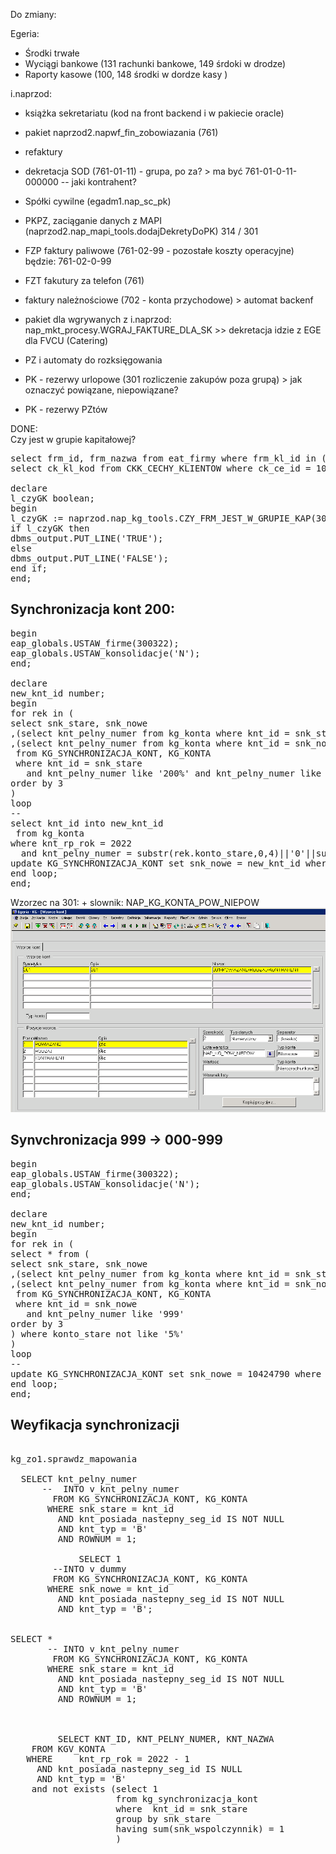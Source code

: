 Do zmiany:

Egeria:
- Środki trwałe
- Wyciągi bankowe (131 rachunki bankowe, 149 śrdoki w drodze)
- Raporty kasowe (100, 148 środki w dordze kasy )

i.naprzod:
- książka sekretariatu (kod na front backend i w pakiecie oracle)
- pakiet naprzod2.napwf_fin_zobowiazania (761)

- refaktury  
- dekretacja SOD (761-01-11) - grupa, po za? > ma być 761-01-0-11-000000 -- jaki kontrahent? 

- Spółki cywilne (egadm1.nap_sc_pk)
- PKPZ, zaciąganie danych z MAPI (naprzod2.nap_mapi_tools.dodajDekretyDoPK) 314 / 301



- FZP faktury paliwowe (761-02-99 - pozostałe koszty operacyjne) będzie: 761-02-0-99
- FZT fakutury za telefon (761)

- faktury należnościowe (702 - konta przychodowe) > automat backenf 
- pakiet dla wgrywanych z i.naprzod: nap_mkt_procesy.WGRAJ_FAKTURE_DLA_SK >> dekretacja idzie z EGE dla FVCU (Catering)


- PZ i automaty do rozksięgowania 

- PK - rezerwy urlopowe (301 rozliczenie zakupów poza grupą) > jak oznaczyć powiązane, niepowiązane? 
- PK - rezerwy PZtów

DONE: \
Czy jest w grupie kapitałowej?
<pre>
select frm_id, frm_nazwa from eat_firmy where frm_kl_id in (
select ck_kl_kod from CKK_CECHY_KLIENTOW where ck_ce_id = 100603)-- grupa kapitałowa

declare
l_czyGK boolean;
begin
l_czyGK := naprzod.nap_kg_tools.CZY_FRM_JEST_W_GRUPIE_KAP(300202);
if l_czyGK then
dbms_output.PUT_LINE('TRUE');
else 
dbms_output.PUT_LINE('FALSE');
end if;
end;
</pre>

## Synchronizacja kont 200: 
<pre>
begin
eap_globals.USTAW_firme(300322);
eap_globals.USTAW_konsolidacje('N');
end;

declare
new_knt_id number;
begin
for rek in (
select snk_stare, snk_nowe
,(select knt_pelny_numer from kg_konta where knt_id = snk_stare) konto_stare 
,(select knt_pelny_numer from kg_konta where knt_id = snk_nowe) konto_nowe  
 from KG_SYNCHRONIZACJA_KONT, KG_KONTA 
 where knt_id = snk_stare
   and knt_pelny_numer like '200%' and knt_pelny_numer like '200-0-000003'--'___-_-______'
order by 3 
)
loop
--
select knt_id into new_knt_id
 from kg_konta 
where knt_rp_rok = 2022 
  and knt_pelny_numer = substr(rek.konto_stare,0,4)||'0'||substr(rek.konto_stare,5);
update KG_SYNCHRONIZACJA_KONT set snk_nowe = new_knt_id where snk_stare = rek.snk_stare;
end loop;
end;
</pre>

Wzorzec na 301: + slownik: NAP_KG_KONTA_POW_NIEPOW
<img src="./jpg/kg_wzorzec_301_na _2022_v02.png">




## Synvchronizacja 999 -> 000-999
<pre>
begin
eap_globals.USTAW_firme(300322);
eap_globals.USTAW_konsolidacje('N');
end;

declare
new_knt_id number;
begin
for rek in (
select * from (
select snk_stare, snk_nowe
,(select knt_pelny_numer from kg_konta where knt_id = snk_stare) konto_stare 
,(select knt_pelny_numer from kg_konta where knt_id = snk_nowe) konto_nowe  
 from KG_SYNCHRONIZACJA_KONT, KG_KONTA 
 where knt_id = snk_nowe
   and knt_pelny_numer like '999' 
order by 3 
) where konto_stare not like '5%'
)
loop
--
update KG_SYNCHRONIZACJA_KONT set snk_nowe = 10424790 where snk_stare = rek.snk_stare; --- konto 000-999
end loop;
end;
</pre>

## Weyfikacja synchronizacji
<pre>

kg_zo1.sprawdz_mapowania

  SELECT knt_pelny_numer
      --  INTO v_knt_pelny_numer
        FROM KG_SYNCHRONIZACJA_KONT, KG_KONTA
       WHERE snk_stare = knt_id
         AND knt_posiada_nastepny_seg_id IS NOT NULL
         AND knt_typ = 'B'
         AND ROWNUM = 1;

		     SELECT 1
        --INTO v_dummy
        FROM KG_SYNCHRONIZACJA_KONT, KG_KONTA
       WHERE snk_nowe = knt_id
         AND knt_posiada_nastepny_seg_id IS NOT NULL
         AND knt_typ = 'B';


SELECT *
       -- INTO v_knt_pelny_numer
        FROM KG_SYNCHRONIZACJA_KONT, KG_KONTA
       WHERE snk_stare = knt_id
         AND knt_posiada_nastepny_seg_id IS NOT NULL
         AND knt_typ = 'B'
         AND ROWNUM = 1;
		 
		 
		 
		 SELECT KNT_ID, KNT_PELNY_NUMER, KNT_NAZWA
    FROM KGV_KONTA
   WHERE     knt_rp_rok = 2022 - 1
     AND knt_posiada_nastepny_seg_id IS NULL
     AND knt_typ = 'B'
    and not exists (select 1
                    from kg_synchronizacja_kont
                    where  knt_id = snk_stare
                    group by snk_stare
                    having sum(snk_wspolczynnik) = 1
                    )
</pre>
